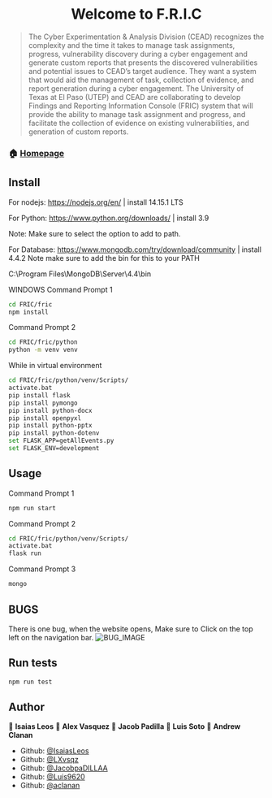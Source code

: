 <h1 align="center">Welcome to F.R.I.C</h1>

> The Cyber Experimentation & Analysis Division (CEAD) recognizes the complexity and the time it takes to
manage task assignments, progress, vulnerability discovery during a cyber engagement and generate custom
reports that presents the discovered vulnerabilities and potential issues to CEAD’s target audience. They want a
system that would aid the management of task, collection of evidence, and report generation during a cyber
engagement.
The University of Texas at El Paso (UTEP) and CEAD are collaborating to develop Findings and Reporting
Information Console (FRIC) system that will provide the ability to manage task assignment and progress, and
facilitate the collection of evidence on existing vulnerabilities, and generation of custom reports.

### 🏠 [Homepage](https://github.com/IsaiasLeos/FRIC)

## Install
For nodejs: https://nodejs.org/en/ | install 14.15.1 LTS


For Python: https://www.python.org/downloads/ | install 3.9

Note: Make sure to select the option to add to path.


For Database: https://www.mongodb.com/try/download/community | install 4.4.2
Note make sure to add the bin for this to your PATH

C:\Program Files\MongoDB\Server\4.4\bin


WINDOWS
Command Prompt 1
```sh
cd FRIC/fric
npm install
```

Command Prompt 2
```sh
cd FRIC/fric/python
python -m venv venv
```
While in virtual environment
```sh
cd FRIC/fric/python/venv/Scripts/
activate.bat
pip install flask
pip install pymongo
pip install python-docx
pip install openpyxl
pip install python-pptx
pip install python-dotenv
set FLASK_APP=getAllEvents.py
set FLASK_ENV=development
```

## Usage
Command Prompt 1
```sh
npm run start
```

Command Prompt 2
```sh
cd FRIC/fric/python/venv/Scripts/
activate.bat
flask run
```

Command Prompt 3
```sh
mongo
```

## BUGS

There is one bug, when the website opens, Make sure to Click on the top left on the navigation bar.
![BUG_IMAGE](https://i.imgur.com/yE0K9Wl.png)


## Run tests

```sh
npm run test
```

## Author

👤 **Isaias Leos**
👤 **Alex Vasquez**
👤 **Jacob Padilla**
👤 **Luis Soto**
👤 **Andrew Clanan**

* Github: [@IsaiasLeos](https://github.com/IsaiasLeos)
* Github: [@LXvsqz](https://github.com/LXvsqz)
* Github: [@JacobpaDILLAA](https://github.com/JacobpaDILLAA)
* Github: [@Luis9620](https://github.com/Luis9620)
* Github: [@aclanan](https://github.com/aclanan)
